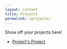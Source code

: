 ```yaml
---
layout: content
title: Projects
permalink: /projects/
---
```


Show off your projects here!
- [Project's Project]()


